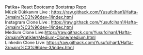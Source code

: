 Patika+ React Bootcamp Bootstrap Repo
<br>
Müzik Dükkanım Live : https://raw.githack.com/Yusufcihan1/Hafta-3/main/%C3%96dev-1/index.html
<br>
Instagram Clone Live : https://raw.githack.com/Yusufcihan1/Hafta-3/main/%C3%96dev-1/index.html
<br>
Medium Clone Live:https://raw.githack.com/Yusufcihan1/Hafta-3/main/Pratikler/Medium-Clone/medium.html
<br>
Linkedin Clone Live: https://raw.githack.com/Yusufcihan1/Hafta-3/main/%C3%96dev-3/index.html
